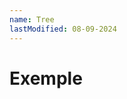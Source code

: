 ```yaml
---
name: Tree
lastModified: 08-09-2024
---
```


<script>
  import { Tree } from "$lib/components";

  const treeStructure = [
    {
      name: "src",
      children: [
        "+page.svelte", "Component.svelte",
        {
          name: "lib",
          children: [
                {
            name: "lib",
              children: [
              ]
            },
          ]
        },
      ]
    },
    {
      name: "docs",
      children: [
        "Home.md",
        {
          name: "Components",
          children: [
            "Commands.md", "Tooltip.md", "Tree.md"
          ]
        }
      ]
    }
  ]
</script>


# Exemple

<Tree tree={treeStructure} />
